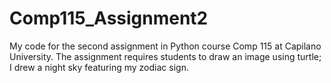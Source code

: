 # Comp115_Assignment2
My code for the second assignment in Python course Comp 115 at Capilano University. The assignment requires students to draw an image using turtle; I drew a night sky featuring my zodiac sign.
